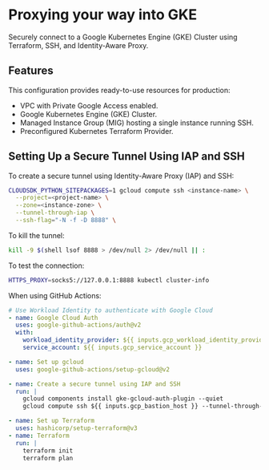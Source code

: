 # Proxying your way into GKE

Securely connect to a Google Kubernetes Engine (GKE) Cluster using Terraform, SSH, and Identity-Aware Proxy.

## Features

This configuration provides ready-to-use resources for production:

- VPC with Private Google Access enabled.
- Google Kubernetes Engine (GKE) Cluster.
- Managed Instance Group (MIG) hosting a single instance running SSH.
- Preconfigured Kubernetes Terraform Provider.

## Setting Up a Secure Tunnel Using IAP and SSH

To create a secure tunnel using Identity-Aware Proxy (IAP) and SSH:

```bash
CLOUDSDK_PYTHON_SITEPACKAGES=1 gcloud compute ssh <instance-name> \
  --project=<project-name> \
  --zone=<instance-zone> \
  --tunnel-through-iap \
  --ssh-flag="-N -f -D 8888" \
```

To kill the tunnel:

```bash
kill -9 $(shell lsof 8888 > /dev/null 2> /dev/null || :
```

To test the connection:

```bash
HTTPS_PROXY=socks5://127.0.0.1:8888 kubectl cluster-info
```

When using GitHub Actions:

```yaml
# Use Workload Identity to authenticate with Google Cloud
- name: Google Cloud Auth
  uses: google-github-actions/auth@v2
  with:
    workload_identity_provider: ${{ inputs.gcp_workload_identity_provider }}
    service_account: ${{ inputs.gcp_service_account }}

- name: Set up gcloud
  uses: google-github-actions/setup-gcloud@v2

- name: Create a secure tunnel using IAP and SSH
  run: |
    gcloud components install gke-gcloud-auth-plugin --quiet
    gcloud compute ssh ${{ inputs.gcp_bastion_host }} --tunnel-through-iap --project=${{ inputs.gcp_bastion_project }} --zone=${{ inputs.gcp_bastion_zone }} --ssh-flag="-N -f -D 8888"

- name: Set up Terraform
  uses: hashicorp/setup-terraform@v3
- name: Terraform
  run: |
    terraform init
    terraform plan
```

